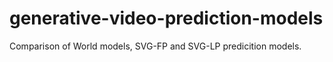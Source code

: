 # generative-video-prediction-models
Comparison of World models, SVG-FP and SVG-LP predicition models.

